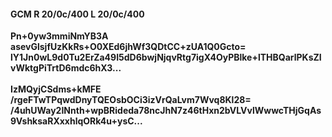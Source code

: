 #### GCM R 20/0c/400 L 20/0c/400
**Pn+0yw3mmiNmYB3A**<br/>**asevGlsjfUzKkRs+O0XEd6jhWf3QDtCC+zUA1Q0Gcto=**<br/>**lY1Jn0wL9d0Tu2ErZa49I5dD6bwjNjqvRtg7igX4OyPBlke+lTHBQarlPKsZIvWktgPiTrtD6mdc6hX3...**<br/><br/>
**IzMQyjCSdms+kMFE**<br/>**/rgeFTwTPqwdDnyTQEOsbOCi3izVrQaLvm7Wvq8Kl28=**<br/>**/4uhUWay2INnth+wpBRideda78ncJhN7z46tHxn2bVLVvlWwwcTHjGqAs9VshksaRXxxhlqORk4u+ysC...**